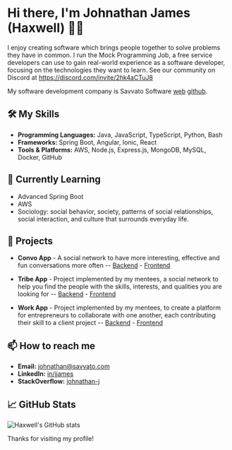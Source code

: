 # Hi there, I'm Johnathan James (Haxwell) 👋🏾

I enjoy creating software which brings people together to solve problems they have in common. I run the Mock Programming Job, a free service developers can use to gain real-world experience as a software developer, focusing on the technologies they want to learn. See our community on Discord at https://discord.com/invite/2hk4aCTuJ8

My software development company is Savvato Software [web](http://www.savvato.com) [github](https://www.github.com/savvato).

## 🛠️ My Skills

- **Programming Languages:** Java, JavaScript, TypeScript, Python, Bash
- **Frameworks:** Spring Boot, Angular, Ionic, React
- **Tools & Platforms:** AWS, Node.js, Express.js, MongoDB, MySQL, Docker, GitHub

## 🌱 Currently Learning

- Advanced Spring Boot
- AWS
- Sociology: social behavior, society, patterns of social relationships, social interaction, and culture that surrounds everyday life.


## 💼 Projects

- **Convo App** - A social network to have more interesting, effective and fun conversations more often
-- [Backend](https://github.com/savvato-software/savvato-convo-app-backend) - [Frontend](https://github.com/savvato-software/savvato-convo-app-frontend)

- **Tribe App** - Project implemented by my mentees, a social network to help you find the people with the skills, interests, and qualities you are looking for
-- [Backend](https://github.com/savvato-software/tribe-app-backend) - [Frontend](https://github.com/savvato-software/tribe-app-frontend)

- **Work App** - Project implemented by my mentees, to create a platform for entrepreneurs to collaborate with one another, each contributing their skill to a client project
-- [Backend](https://github.com/savvato-software/savvato-work-app-backend-api) - [Frontend](https://github.com/savvato-software/savvato-work-app-frontend-app)

## 📫 How to reach me

- **Email:** johnathan@savvato.com
- **LinkedIn:** [in/jjames](https://www.linkedin.com/in/jjames)
- **StackOverflow:** [johnathan-j](https://stackoverflow.com/users/512561/johnathan-j)

## 📈 GitHub Stats

![Haxwell's GitHub stats](https://github-readme-stats.vercel.app/api?username=haxwell&rank_icon=github&show_icons=true)

Thanks for visiting my profile!
